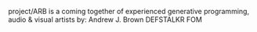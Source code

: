 project/ARB is a coming together of experienced generative programming, audio & visual artists by: 
Andrew J. Brown
DEFSTALKR
FOM
